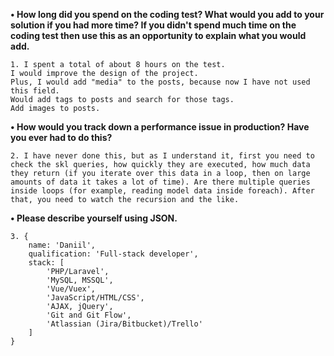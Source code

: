 **• How long did you spend on the coding test? What would you add to your solution if you had more time? If you didn't spend much time on the coding test then use this as an opportunity to explain what you would add.** 

    1. I spent a total of about 8 hours on the test.  
    I would improve the design of the project.  
    Plus, I would add "media" to the posts, because now I have not used this field.  
    Would add tags to posts and search for those tags.  
    Add images to posts.

 **• How would you track down a performance issue in production? Have you ever had to do this?**

    2. I have never done this, but as I understand it, first you need to check the skl queries, how quickly they are executed, how much data they return (if you iterate over this data in a loop, then on large amounts of data it takes a lot of time). Are there multiple queries inside loops (for example, reading model data inside foreach). After that, you need to watch the recursion and the like.

 **• Please describe yourself using JSON.**
    
    3. {
        name: 'Daniil',
        qualification: 'Full-stack developer',
        stack: [
            'PHP/Laravel',
            'MySQL, MSSQL',
            'Vue/Vuex',
            'JavaScript/HTML/CSS',
            'AJAX, jQuery',
            'Git and Git Flow',
            'Atlassian (Jira/Bitbucket)/Trello'
        ]
    }
